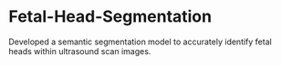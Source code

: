 # Fetal-Head-Segmentation
Developed a semantic segmentation model to accurately identify fetal heads within ultrasound scan images.
